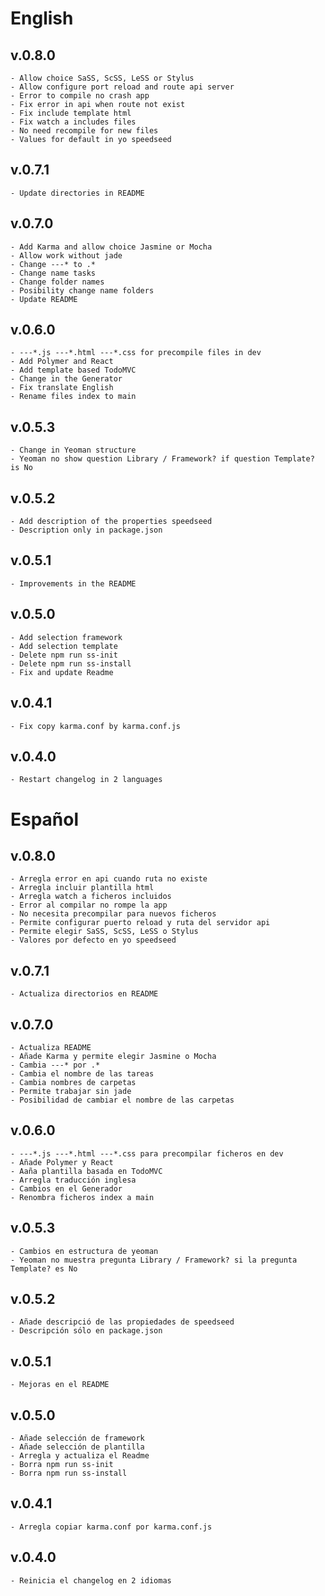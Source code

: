 # English
## v.0.8.0
    - Allow choice SaSS, ScSS, LeSS or Stylus
    - Allow configure port reload and route api server
    - Error to compile no crash app
    - Fix error in api when route not exist
    - Fix include template html
    - Fix watch a includes files
    - No need recompile for new files
    - Values for default in yo speedseed

## v.0.7.1
    - Update directories in README

## v.0.7.0
    - Add Karma and allow choice Jasmine or Mocha
    - Allow work without jade
    - Change ---* to .*
    - Change name tasks
    - Change folder names
    - Posibility change name folders
    - Update README

## v.0.6.0
    - ---*.js ---*.html ---*.css for precompile files in dev
    - Add Polymer and React
    - Add template based TodoMVC
    - Change in the Generator
    - Fix translate English
    - Rename files index to main

## v.0.5.3
    - Change in Yeoman structure
    - Yeoman no show question Library / Framework? if question Template? is No

## v.0.5.2
    - Add description of the properties speedseed
    - Description only in package.json

## v.0.5.1
    - Improvements in the README

## v.0.5.0
    - Add selection framework
    - Add selection template
    - Delete npm run ss-init
    - Delete npm run ss-install
    - Fix and update Readme

## v.0.4.1
    - Fix copy karma.conf by karma.conf.js

## v.0.4.0
    - Restart changelog in 2 languages

# Español
## v.0.8.0
    - Arregla error en api cuando ruta no existe
    - Arregla incluir plantilla html
    - Arregla watch a ficheros incluidos
    - Error al compilar no rompe la app
    - No necesita precompilar para nuevos ficheros
    - Permite configurar puerto reload y ruta del servidor api
    - Permite elegir SaSS, ScSS, LeSS o Stylus
    - Valores por defecto en yo speedseed

## v.0.7.1
    - Actualiza directorios en README

## v.0.7.0
    - Actualiza README
    - Añade Karma y permite elegir Jasmine o Mocha
    - Cambia ---* por .*
    - Cambia el nombre de las tareas
    - Cambia nombres de carpetas
    - Permite trabajar sin jade
    - Posibilidad de cambiar el nombre de las carpetas

## v.0.6.0
    - ---*.js ---*.html ---*.css para precompilar ficheros en dev
    - Añade Polymer y React
    - Aaña plantilla basada en TodoMVC
    - Arregla traducción inglesa
    - Cambios en el Generador
    - Renombra ficheros index a main

## v.0.5.3
    - Cambios en estructura de yeoman
    - Yeoman no muestra pregunta Library / Framework? si la pregunta Template? es No

## v.0.5.2
    - Añade descripció de las propiedades de speedseed
    - Descripción sólo en package.json

## v.0.5.1
    - Mejoras en el README

## v.0.5.0
    - Añade selección de framework
    - Añade selección de plantilla
    - Arregla y actualiza el Readme
    - Borra npm run ss-init
    - Borra npm run ss-install

## v.0.4.1
    - Arregla copiar karma.conf por karma.conf.js

## v.0.4.0
    - Reinicia el changelog en 2 idiomas